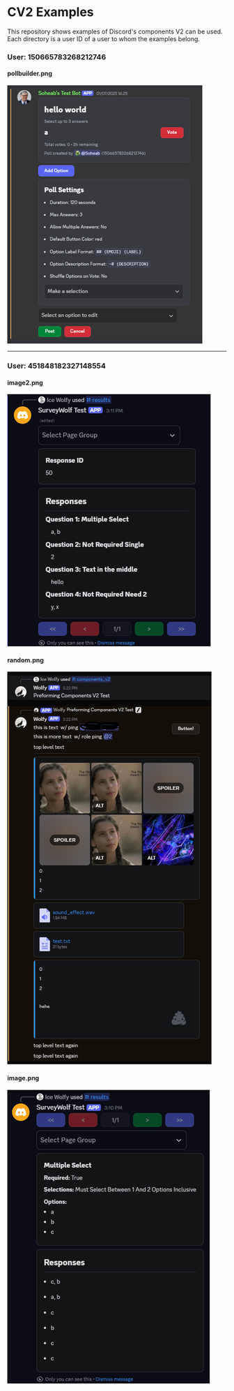 # CV2 Examples

This repository shows examples of Discord's components V2 can be used. Each directory is a user ID of a user to whom the examples belong.


### User: 150665783268212746

#### pollbuilder.png
![pollbuilder.png](150665783268212746/pollbuilder.png)

---

### User: 451848182327148554

#### image2.png
![image2.png](451848182327148554/image2.png)

#### random.png
![random.png](451848182327148554/random.png)

#### image.png
![image.png](451848182327148554/image.png)


